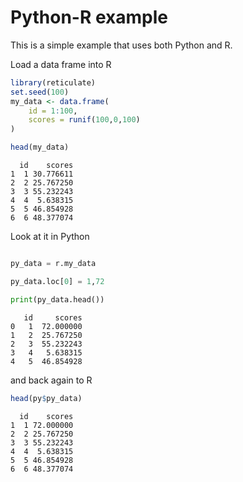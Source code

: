 Python-R example
================

This is a simple example that uses both Python and R.

Load a data frame into R

``` r
library(reticulate)
set.seed(100)
my_data <- data.frame(
    id = 1:100,
    scores = runif(100,0,100)
)

head(my_data)
```

      id    scores
    1  1 30.776611
    2  2 25.767250
    3  3 55.232243
    4  4  5.638315
    5  5 46.854928
    6  6 48.377074

Look at it in Python

``` python

py_data = r.my_data

py_data.loc[0] = 1,72

print(py_data.head())
```

       id     scores
    0   1  72.000000
    1   2  25.767250
    2   3  55.232243
    3   4   5.638315
    4   5  46.854928

and back again to R

``` r
head(py$py_data)
```

      id    scores
    1  1 72.000000
    2  2 25.767250
    3  3 55.232243
    4  4  5.638315
    5  5 46.854928
    6  6 48.377074
